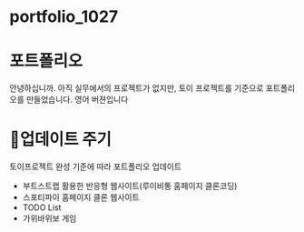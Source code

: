 # portfolio_1027

# 포트폴리오 

안녕하십니까. 
아직 실무에서의 프로젝트가 없지만, 토이 프로젝트를 기준으로 포트폴리오를 만들었습니다. 
영어 버젼입니다 


# :rocket:업데이트 주기


토이프로젝트 완성 기준에 따라 포트폴리오 업데이트 

 - 부트스트랩 활용한 반응형 웹사이트(루이비통 홈페이지 클론코딩)
 - 스포티파이 홈페이지 클론 웹사이트
 - TODO List 
 - 가위바위보 게임
